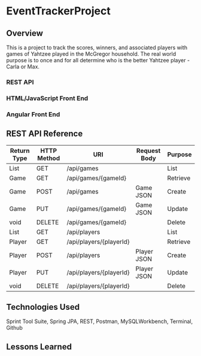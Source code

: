 # EventTrackerProject

## Overview
This is a project to track the scores, winners, and associated players with games of Yahtzee played in the McGregor household. The real world purpose is to once and for all determine who is the better Yahtzee player - Carla or Max.  

### REST API

### HTML/JavaScript Front End

### Angular Front End

## REST API Reference
| Return Type  | HTTP Method |           URI           | Request Body | Purpose  |
|--------------|-------------|-------------------------|--------------|----------|
|  List<Game>  |     GET     | /api/games              |              | List     |
|     Game     |     GET     | /api/games/{gameId}     |              | Retrieve |
|     Game     |     POST    | /api/games              |  Game JSON   | Create   |
|     Game     |     PUT     | /api/games/{gameId}     |  Game JSON   | Update   |
|     void     |     DELETE  | /api/games/{gameId}     |              | Delete   |
| List<Player> |     GET     | /api/players            |              | List     |
|     Player   |     GET     | /api/players/{playerId} |              | Retrieve |
|     Player   |     POST    | /api/players            | Player JSON  | Create   |
|     Player   |     PUT     | /api/players/{playerId} | Player JSON  | Update   |
|     void     |     DELETE  | /api/players/{playerId} |              | Delete   |


## Technologies Used
Sprint Tool Suite, Spring JPA, REST, Postman, MySQLWorkbench, Terminal, Github

## Lessons Learned
